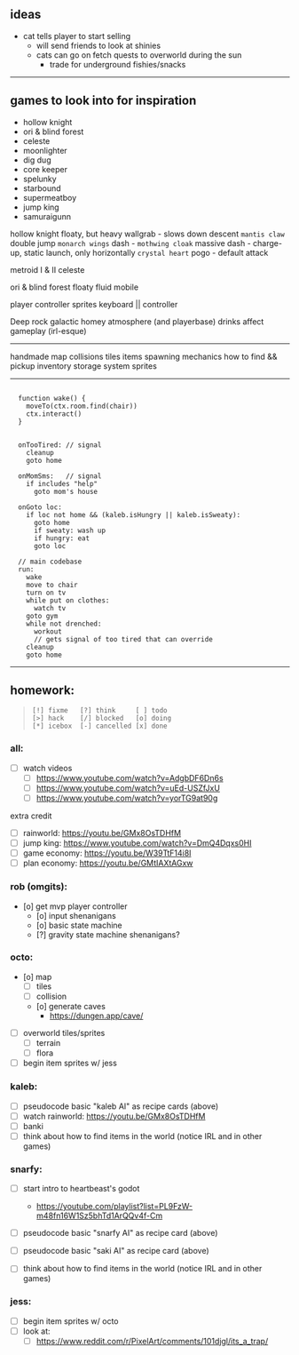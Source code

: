 ## ideas

* cat tells player to start selling
  * will send friends to look at shinies
  * cats can go on fetch quests to overworld during the sun
    * trade for underground fishies/snacks

---

## games to look into for inspiration
* hollow knight
* ori & blind forest
* celeste
* moonlighter
* dig dug
* core keeper
* spelunky
* starbound
* supermeatboy
* jump king
* samuraigunn

hollow knight
  floaty, but heavy
  wallgrab - slows down descent `mantis claw`
  double jump `monarch wings`
  dash - `mothwing cloak`
  massive dash - charge-up, static launch, only horizontally `crystal heart`
  pogo - default attack

metroid I & II
celeste

ori & blind forest
  floaty fluid mobile

player controller
  sprites
  keyboard || controller

Deep rock galactic
  homey atmosphere (and playerbase)
  drinks affect gameplay (irl-esque)

---


handmade map
  collisions
  tiles
items
  spawning
  mechanics how to find && pickup
  inventory
  storage system
  sprites

---

``` code (not like this)

  function wake() {
    moveTo(ctx.room.find(chair))
    ctx.interact()
  }

```

``` recipe card (like this)

  onTooTired: // signal
    cleanup
    goto home

  onMomSms:   // signal
    if includes "help"
      goto mom's house

  onGoto loc:
    if loc not home && (kaleb.isHungry || kaleb.isSweaty):
      goto home
      if sweaty: wash up
      if hungry: eat
      goto loc

  // main codebase
  run: 
    wake
    move to chair
    turn on tv
    while put on clothes:
      watch tv
    goto gym
    while not drenched:
      workout
      // gets signal of too tired that can override
    cleanup
    goto home

```

---

## homework:

> ```
> [!] fixme   [?] think     [ ] todo  
> [>] hack    [/] blocked   [o] doing 
> [*] icebox  [-] cancelled [x] done 
> ```

### all: 
  - [ ] watch videos
    - [ ] https://www.youtube.com/watch?v=AdgbDF6Dn6s
    - [ ] https://www.youtube.com/watch?v=uEd-USZfJxU
    - [ ] https://www.youtube.com/watch?v=yorTG9at90g

extra credit
  - [ ] rainworld:    https://youtu.be/GMx8OsTDHfM
  - [ ] jump king:    https://www.youtube.com/watch?v=DmQ4Dqxs0HI
  - [ ] game economy: https://youtu.be/W39TtF14i8I
  - [ ] plan economy: https://youtu.be/GMtIAXtAGxw

### rob (omgits): 
  - [o] get mvp player controller
    - [o] input shenanigans
    - [o] basic state machine
    - [?] gravity state machine shenanigans?

### octo: 
  - [o] map
    - [ ] tiles
    - [ ] collision
    - [o] generate caves
      - https://dungen.app/cave/
  - [ ] overworld tiles/sprites
    - [ ] terrain
    - [ ] flora
  
  - [ ] begin item sprites w/ jess

### kaleb:
  - [ ] pseudocode basic "kaleb AI" as recipe cards (above)
  - [ ] watch rainworld:    https://youtu.be/GMx8OsTDHfM
  - [ ] banki
  - [ ] think about how to find items in the world (notice IRL and in other games)

### snarfy:
  - [ ] start intro to heartbeast's godot
    * https://youtube.com/playlist?list=PL9FzW-m48fn16W1Sz5bhTd1ArQQv4f-Cm

  - [ ] pseudocode basic "snarfy AI" as recipe card (above)
  - [ ] pseudocode basic "saki AI" as recipe card (above)
  - [ ] think about how to find items in the world (notice IRL and in other games)

### jess:
  - [ ] begin item sprites w/ octo
  - [ ] look at:
    - [ ] https://www.reddit.com/r/PixelArt/comments/101djgl/its_a_trap/
